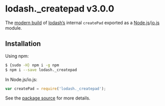 # lodash._createpad v3.0.0

The [modern build](https://github.com/lodash/lodash/wiki/Build-Differences) of [lodash’s](https://lodash.com/) internal `createPad` exported as a [Node.js](http://nodejs.org/)/[io.js](https://iojs.org/) module.

## Installation

Using npm:

```bash
$ {sudo -H} npm i -g npm
$ npm i --save lodash._createpad
```

In Node.js/io.js:

```js
var createPad = require('lodash._createpad');
```

See the [package source](https://github.com/lodash/lodash/blob/3.0.0-npm-packages/lodash._createpad) for more details.
